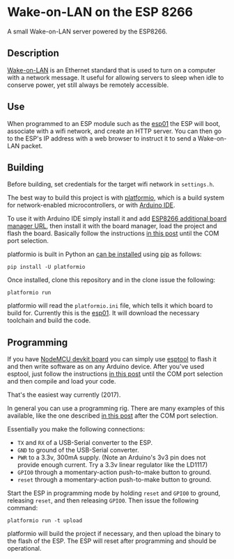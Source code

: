 # Wake-on-LAN on the ESP 8266
A small Wake-on-LAN server powered by the ESP8266.

## Description
[Wake-on-LAN](https://en.wikipedia.org/wiki/Wake-on-LAN) is an Ethernet standard that is used to turn on a computer with a network message. It useful for allowing servers to sleep when idle to conserve power, yet still always be remotely accessible.

## Use
When programmed to an ESP module such as the [esp01](http://esp8266.co.uk/modules/esp-01/) the ESP will boot, associate with a wifi network, and create an HTTP server. You can then go to the ESP's IP address with a web browser to instruct it to send a Wake-on-LAN packet. 

## Building
Before building, set credentials for the target wifi network in `settings.h`.

The best way to build this project is with [platformio](http://platformio.org/), which is a build system for network-enabled microcontrollers, or with [Arduino IDE](https://www.arduino.cc/en/main/software).

To use it with Arduino IDE simply install it and add [ESP8266 additional board manager URL](http://arduino.esp8266.com/package_esp8266com_index.json), then install it with the board manager, load the project and flash the board. Basically follow the instructions [in this post](http://www.whatimade.today/esp8266-easiest-way-to-program-so-far/) until the COM port selection.

platformio is built in Python an [can be installed](http://docs.platformio.org/en/latest/installation.html) using [pip](https://pip.pypa.io/en/stable/installing/) as follows:

    pip install -U platformio

Once installed, clone this repository and in the clone issue the following:

    platformio run

platformio will read the `platformio.ini` file, which tells it which board to build for. Currently this is the [esp01](http://esp8266.co.uk/modules/esp-01/). It will download the necessary toolchain and build the code.

## Programming
If you have [NodeMCU devkit board](https://hackerstribe.com/wp-content/uploads/2015/07/NodeMCU_DEVKIT_1.0-300x200.jpg) you can simply use [esptool](https://github.com/espressif/esptool) to flash it and then write software as on any Arduino device.
After you've used esptool, just follow the instructions [in this post](http://www.whatimade.today/esp8266-easiest-way-to-program-so-far/) until the COM port selection and then compile and load your code. 

That's the easiest way currently (2017).

In general you can use a programming rig. There are many examples of this available, like the one described [in this post](http://www.whatimade.today/esp8266-easiest-way-to-program-so-far/) after the COM port selection.

Essentially you make the following connections:

* `TX` and `RX` of a USB-Serial converter to the ESP.
* `GND` to ground of the USB-Serial converter.
* `PWR` to a 3.3v, 300mA supply. (Note an Arduino's 3v3 pin does not provide enough current. Try a 3.3v linear regulator like the LD1117)
* `GPIO0` through a momentary-action push-to-make button to ground.
* `reset` through a momentary-action push-to-make button to ground.

Start the ESP in programming  mode by holding `reset` and `GPIO0` to ground, releasing `reset`, and then releasing `GPIO0`. Then issue the following command:

    platformio run -t upload

platformio will build the project if necessary, and then upload the binary to the flash of the ESP. The ESP will reset after programming and should be operational.
